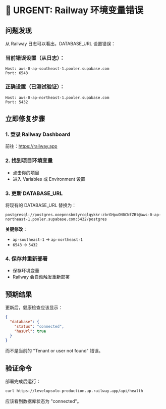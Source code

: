# 🚨 URGENT: Railway 环境变量错误

## 问题发现

从 Railway 日志可以看出，DATABASE_URL 设置错误：

### 当前错误设置（从日志）：
```
Host: aws-0-ap-southeast-1.pooler.supabase.com
Port: 6543
```

### 正确设置（已测试验证）：
```
Host: aws-0-ap-northeast-1.pooler.supabase.com
Port: 5432
```

## 立即修复步骤

### 1. 登录 Railway Dashboard
前往：https://railway.app

### 2. 找到项目环境变量
- 点击你的项目
- 进入 Variables 或 Environment 设置

### 3. 更新 DATABASE_URL
将现有的 DATABASE_URL 替换为：
```
postgresql://postgres.ooepnnsbmtyrcqlqykkr:zbrGHpuON0CNfZBt@aws-0-ap-northeast-1.pooler.supabase.com:5432/postgres
```

**关键修改**：
- `ap-southeast-1` → `ap-northeast-1`
- `6543` → `5432`

### 4. 保存并重新部署
- 保存环境变量
- Railway 会自动触发重新部署

## 预期结果

更新后，健康检查应该显示：
```json
{
  "database": {
    "status": "connected",
    "hasUrl": true
  }
}
```

而不是当前的 "Tenant or user not found" 错误。

## 验证命令

部署完成后运行：
```bash
curl https://levelupsolo-production.up.railway.app/api/health
```

应该看到数据库状态为 "connected"。
